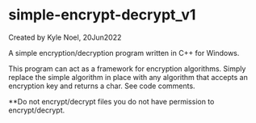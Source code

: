 # simple-encrypt-decrypt_v1
Created by Kyle Noel, 20Jun2022

A simple encryption/decryption program written in C++ for Windows.

This program can act as a framework for encryption algorithms. 
Simply replace the simple algorithm in place with any algorithm that 
accepts an encryption key and returns a char. See code comments.

**Do not encrypt/decrypt files you do not have permission to encrypt/decrypt.
